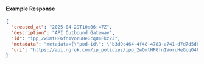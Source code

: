 <!-- Code generated for API Clients. DO NOT EDIT. -->

#### Example Response

```json
{
  "created_at": "2025-04-29T10:06:47Z",
  "description": "API Outbound Gateway",
  "id": "ipp_2wOmtHFGfn1VoruHeGcqO4Fkz2J",
  "metadata": "metadata={\"pod-id\": \"b3d9c464-4f48-4783-a741-d7d7d5db310f\"}",
  "uri": "https://api.ngrok.com/ip_policies/ipp_2wOmtHFGfn1VoruHeGcqO4Fkz2J"
}
```
